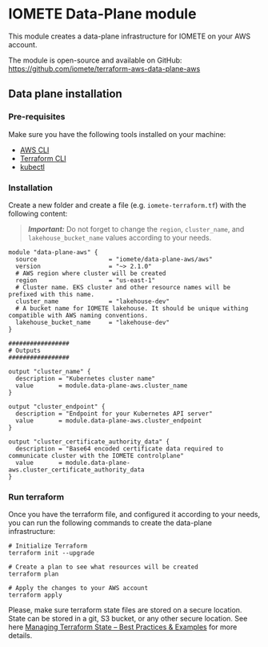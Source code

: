 # IOMETE Data-Plane module

This module creates a data-plane infrastructure for IOMETE on your AWS account. 

The module is open-source and available on GitHub: https://github.com/iomete/terraform-aws-data-plane-aws


## Data plane installation

### Pre-requisites

Make sure you have the following tools installed on your machine:

- [AWS CLI](https://docs.aws.amazon.com/cli/latest/userguide/cli-chap-install.html)
- [Terraform CLI](https://www.terraform.io/downloads.html)
- [kubectl](https://kubernetes.io/docs/tasks/tools/install-kubectl/)


### Installation

Create a new folder and create a file (e.g. `iomete-terraform.tf`) with the following content:

> **_Important:_**  Do not forget to change the `region`, `cluster_name`, and `lakehouse_bucket_name` values according to your needs.


```hcl
module "data-plane-aws" {
  source                    = "iomete/data-plane-aws/aws"
  version                   = "~> 2.1.0"
  # AWS region where cluster will be created
  region                    = "us-east-1"
  # Cluster name. EKS cluster and other resource names will be prefixed with this name.
  cluster_name              = "lakehouse-dev"
  # A bucket name for IOMETE lakehouse. It should be unique withing compatible with AWS naming conventions.
  lakehouse_bucket_name     = "lakehouse-dev"
}

################# 
# Outputs 
#################

output "cluster_name" {
  description = "Kubernetes cluster name"
  value       = module.data-plane-aws.cluster_name
}

output "cluster_endpoint" {
  description = "Endpoint for your Kubernetes API server"
  value       = module.data-plane-aws.cluster_endpoint
}

output "cluster_certificate_authority_data" {
  description = "Base64 encoded certificate data required to communicate cluster with the IOMETE controlplane"
  value       = module.data-plane-aws.cluster_certificate_authority_data
}
```

### Run terraform

Once you have the terraform file, and configured it according to your needs, you can run the following commands to create the data-plane infrastructure:

```shell
# Initialize Terraform
terraform init --upgrade

# Create a plan to see what resources will be created
terraform plan

# Apply the changes to your AWS account
terraform apply
```


Please, make sure terraform state files are stored on a secure location. State can be stored in a git, S3 bucket, or any other secure location. 
See here [Managing Terraform State – Best Practices & Examples](https://spacelift.io/blog/terraform-state) for more details.

